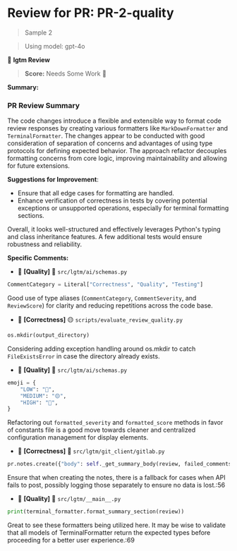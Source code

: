 # Review for PR: PR-2-quality

> Sample 2

> Using model: gpt-4o


🦉 **lgtm Review**

> **Score:** Needs Some Work 🔧

**Summary:**

### PR Review Summary
The code changes introduce a flexible and extensible way to format code review responses by creating various formatters like `MarkDownFormatter` and `TerminalFormatter`. The changes appear to be conducted with good consideration of separation of concerns and advantages of using type protocols for defining expected behavior. The approach refactor decouples formatting concerns from core logic, improving maintainability and allowing for future extensions.

**Suggestions for Improvement**:
- Ensure that all edge cases for formatting are handled.
- Enhance verification of correctness in tests by covering potential exceptions or unsupported operations, especially for terminal formatting sections.

Overall, it looks well-structured and effectively leverages Python's typing and class inheritance features. A few additional tests would ensure robustness and reliability.


**Specific Comments:**

- 🦉 **[Quality]** 🔵 `src/lgtm/ai/schemas.py`




```python
CommentCategory = Literal["Correctness", "Quality", "Testing"]
```


Good use of type aliases (`CommentCategory`, `CommentSeverity`, and `ReviewScore`) for clarity and reducing repetitions across the code base.

- 🦉 **[Correctness]** 🟡 `scripts/evaluate_review_quality.py`




```python
os.mkdir(output_directory)
```


Considering adding exception handling around os.mkdir to catch `FileExistsError` in case the directory already exists.

- 🦉 **[Quality]** 🔵 `src/lgtm/ai/schemas.py`




```python
emoji = {
    "LOW": "🔵",
    "MEDIUM": "🟡",
    "HIGH": "🔴",
}
```


Refactoring out `formatted_severity` and `formatted_score` methods in favor of constants file is a good move towards cleaner and centralized configuration management for display elements.

- 🦉 **[Correctness]** 🔴 `src/lgtm/git_client/gitlab.py`




```python
pr.notes.create({"body": self._get_summary_body(review, failed_comments)})
```


Ensure that when creating the notes, there is a fallback for cases when API fails to post, possibly logging those separately to ensure no data is lost.:56

- 🦉 **[Quality]** 🔵 `src/lgtm/__main__.py`




```python
print(terminal_formatter.format_summary_section(review))
```


Great to see these formatters being utilized here. It may be wise to validate that all models of TerminalFormatter return the expected types before proceeding for a better user experience.:69